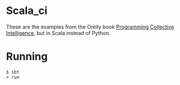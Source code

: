 
# Scala_ci

These are the examples from the Oreily book [Programming Collective Intelligence](http://oreilly.com/catalog/9780596529321),
but in Scala instead of Python.

# Running

    $ sbt
    > run
